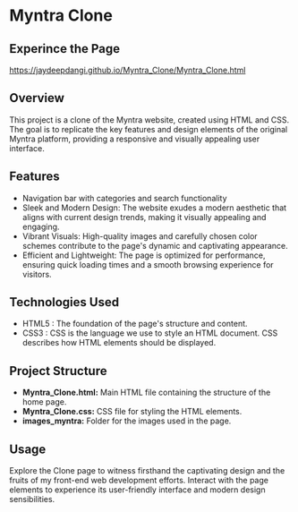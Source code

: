 # Myntra Clone

## Experince the Page
 https://jaydeepdangi.github.io/Myntra_Clone/Myntra_Clone.html
## Overview

This project is a clone of the Myntra website, created using HTML and CSS. The goal is to replicate the key features and design elements of the original Myntra platform, providing a responsive and visually appealing user interface.

## Features
- Navigation bar with categories and search functionality
- Sleek and Modern Design: The website exudes a modern aesthetic that aligns with current design trends, making it visually appealing and engaging.
- Vibrant Visuals: High-quality images and carefully chosen color schemes contribute to the page's dynamic and captivating appearance.
- Efficient and Lightweight: The page is optimized for performance, ensuring quick loading times and a smooth browsing experience for visitors.

## Technologies Used

- HTML5 : The foundation of the page's structure and content.
- CSS3 : CSS is the language we use to style an HTML document. CSS describes how HTML elements should be displayed.

## Project Structure

- **Myntra_Clone.html:** Main HTML file containing the structure of the home page.
- **Myntra_Clone.css:** CSS file for styling the HTML elements.
- **images_myntra:** Folder for the images used in the page.

## Usage

Explore the Clone page to witness firsthand the captivating design and the fruits of my front-end web development efforts. Interact with the page elements to experience its user-friendly interface and modern design sensibilities.
